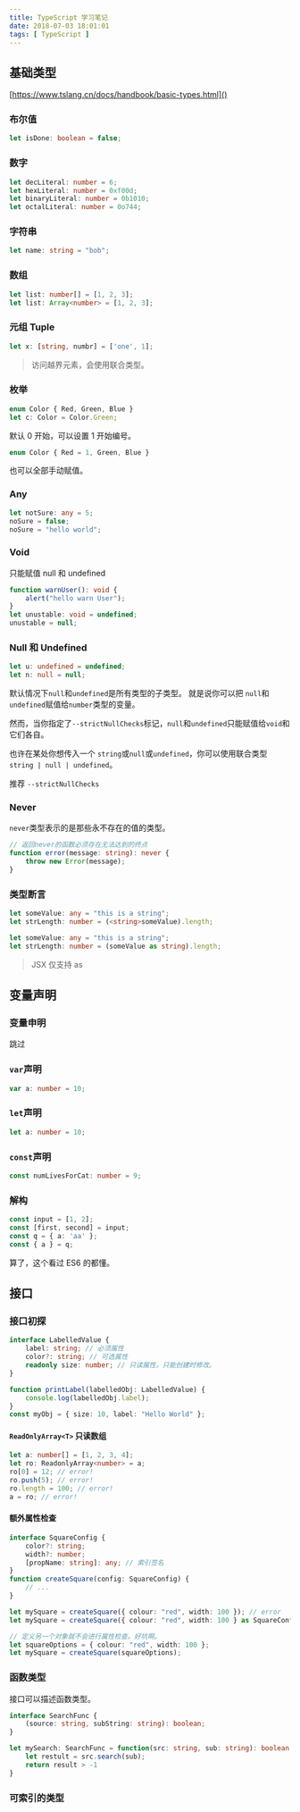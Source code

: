 ```yaml
---
title: TypeScript 学习笔记
date: 2018-07-03 18:01:01
tags: [ TypeScript ]
---
```


## 基础类型

[https://www.tslang.cn/docs/handbook/basic-types.html]()

### 布尔值

```typescript
let isDone: boolean = false;
```

### 数字

```typescript
let decLiteral: number = 6;
let hexLiteral: number = 0xf00d;
let binaryLiteral: number = 0b1010;
let octalLiteral: number = 0o744;
```

### 字符串

```typescript
let name: string = "bob";
```

### 数组

```typescript
let list: number[] = [1, 2, 3];
let list: Array<number> = [1, 2, 3];
```

### 元组 Tuple

```typescript
let x: [string, numbr] = ['one', 1];
```

> 访问越界元素，会使用联合类型。

### 枚举

```typescript
enum Color { Red, Green, Blue }
let c: Color = Color.Green;
```

默认 0 开始，可以设置 1 开始编号。

```typescript
enum Color { Red = 1, Green, Blue }
```

也可以全部手动赋值。

### Any

```typescript
let notSure: any = 5;
noSure = false;
noSure = "hello world";
```

### Void

只能赋值 null 和 undefined

```typescript
function warnUser(): void {
    alert("hello warn User");
}
let unustable: void = undefined;
unustable = null;
```

### Null 和 Undefined

```typescript
let u: undefined = undefined;
let n: null = null;
```

默认情况下`null`和`undefined`是所有类型的子类型。 就是说你可以把 `null`和`undefined`赋值给`number`类型的变量。

然而，当你指定了`--strictNullChecks`标记，`null`和`undefined`只能赋值给`void`和它们各自。

也许在某处你想传入一个 `string`或`null`或`undefined`，你可以使用联合类型`string | null | undefined`。

推荐 `--strictNullChecks`

### Never

`never`类型表示的是那些永不存在的值的类型。

```typescript
// 返回never的函数必须存在无法达到的终点
function error(message: string): never {
    throw new Error(message);
}
```

### 类型断言

```typescript
let someValue: any = "this is a string";
let strLength: number = (<string>someValue).length;
```

```typescript
let someValue: any = "this is a string";
let strLength: number = (someValue as string).length;
```

> JSX 仅支持 as

## 变量声明

### 变量申明

跳过

### `var`声明

```typescript
var a: number = 10;
```

### `let`声明

```typescript
let a: number = 10;
```

### `const`声明

```typescript
const numLivesForCat: number = 9;
```

### 解构

```typescript
const input = [1, 2];
const [first, second] = input;
const q = { a: 'aa' };
const { a } = q;
```

算了，这个看过 ES6 的都懂。



## 接口

### 接口初探

```typescript
interface LabelledValue {
    label: string; // 必须属性
    color?: string; // 可选属性
    readonly size: number; // 只读属性。只能创建时修改。
}

function printLabel(labelledObj: LabelledValue) {
    console.log(labelledObj.label);
}
const myObj = { size: 10, label: "Hello World" };
```

#### `ReadOnlyArray<T>` 只读数组

```typescript
let a: number[] = [1, 2, 3, 4];
let ro: ReadonlyArray<number> = a;
ro[0] = 12; // error!
ro.push(5); // error!
ro.length = 100; // error!
a = ro; // error!
```

#### 额外属性检查

```typescript
interface SquareConfig {
    color?: string;
    width?: number;
    [propName: string]: any; // 索引签名
}
function createSquare(config: SquareConfig) {
    // ...
}

let mySquare = createSquare({ colour: "red", width: 100 }); // error
let mySquare = createSquare({ colour: "red", width: 100 } as SquareConfig); // 属性断言来强制结束检查

// 定义另一个对象就不会进行属性检查。好坑啊。
let squareOptions = { colour: "red", width: 100 };
let mySquare = createSquare(squareOptions);
```



### 函数类型

接口可以描述函数类型。

```typescript
interface SearchFunc {
    (source: string, subString: string): boolean;
}

let mySearch: SearchFunc = function(src: string, sub: string): boolean {
    let restult = src.search(sub);
    return result > -1
}
```

### 可索引的类型


